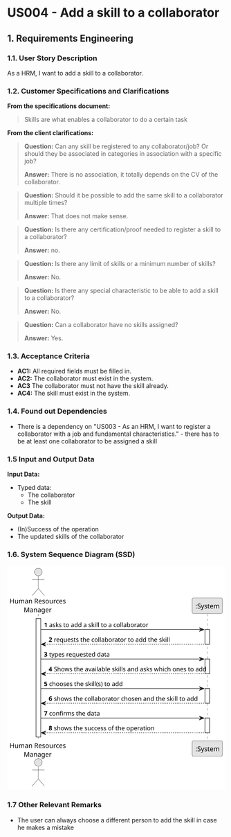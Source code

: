 # US004 - Add a skill to a collaborator

## 1. Requirements Engineering

### 1.1. User Story Description

As a HRM, I want to add a skill to a collaborator.

### 1.2. Customer Specifications and Clarifications

**From the specifications document:**

> Skills are what enables a collaborator to do a certain task

**From the client clarifications:**

> **Question:** Can any skill be registered to any collaborator/job? Or should they be associated in categories in
> association with a specific job?
>
> **Answer:** There is no association, it totally depends on the CV of the collaborator.

> **Question:** Should it be possible to add the same skill to a collaborator multiple times?
>
> **Answer:** That does not make sense.

> **Question:** Is there any certification/proof needed to register a skill to a collaborator?
>
> **Answer:** no.

> **Question:** Is there any limit of skills or a minimum number of skills?
>
> **Answer:** No.

> **Question:** Is there any special characteristic to be able to add a skill to a collaborator?
>
> **Answer:** No.

> **Question:** Can a collaborator have no skills assigned?
>
> **Answer:** Yes.



### 1.3. Acceptance Criteria

* **AC1:** All required fields must be filled in.
* **AC2:** The collaborator must exist in the system.
* **AC3** The collaborator must not have the skill already.
* **AC4:** The skill must exist in the system.


### 1.4. Found out Dependencies

* There is a dependency on "US003 - As an HRM, I want to register a collaborator with a job and fundamental
  characteristics." - there has to be at least one collaborator to be assigned a skill

### 1.5 Input and Output Data

**Input Data:**

* Typed data:
    * The collaborator
    * The skill

**Output Data:**

* (In)Success of the operation
* The updated skills of the collaborator

### 1.6. System Sequence Diagram (SSD)

![System Sequence Diagram - Alternative One](svg/us004-alternative-one.svg)

### 1.7 Other Relevant Remarks

* The user can always choose a different person to add the skill in case he makes a mistake